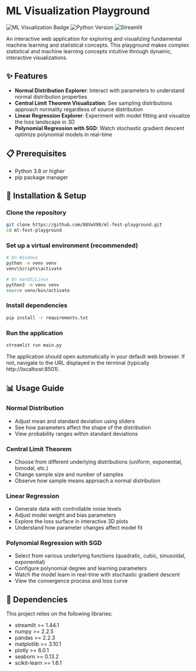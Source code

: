 # ML Visualization Playground

![ML Visualization Badge](https://img.shields.io/badge/ML-Visualization-blue)
![Python Version](https://img.shields.io/badge/python-3.8%2B-brightgreen)
![Streamlit](https://img.shields.io/badge/Streamlit-1.44.0%2B-FF4B4B)

An interactive web application for exploring and visualizing fundamental machine learning and statistical concepts. This playground makes complex statistical and machine learning concepts intuitive through dynamic, interactive visualizations.

## ✨ Features

- **Normal Distribution Explorer**: Interact with parameters to understand normal distribution properties
- **Central Limit Theorem Visualization**: See sampling distributions approach normality regardless of source distribution
- **Linear Regression Explorer**: Experiment with model fitting and visualize the loss landscape in 3D
- **Polynomial Regression with SGD**: Watch stochastic gradient descent optimize polynomial models in real-time

## 📋 Prerequisites

- Python 3.8 or higher
- pip package manager

## 🚀 Installation & Setup

### Clone the repository

```bash
git clone https://github.com/88VwV88/ml-fest-playground.git
cd ml-fest-playground
```

### Set up a virtual environment (recommended)

```bash
# On Windows
python -m venv venv
venv\Scripts\activate

# On macOS/Linux
python3 -m venv venv
source venv/bin/activate
```

### Install dependencies

```bash
pip install -r requirements.txt
```

### Run the application

```bash
streamlit run main.py
```

The application should open automatically in your default web browser. If not, navigate to the URL displayed in the terminal (typically http://localhost:8501).

## 📊 Usage Guide

### Normal Distribution

- Adjust mean and standard deviation using sliders
- See how parameters affect the shape of the distribution
- View probability ranges within standard deviations

### Central Limit Theorem

- Choose from different underlying distributions (uniform, exponential, bimodal, etc.)
- Change sample size and number of samples
- Observe how sample means approach a normal distribution

### Linear Regression

- Generate data with controllable noise levels
- Adjust model weight and bias parameters
- Explore the loss surface in interactive 3D plots
- Understand how parameter changes affect model fit

### Polynomial Regression with SGD

- Select from various underlying functions (quadratic, cubic, sinusoidal, exponential)
- Configure polynomial degree and learning parameters
- Watch the model learn in real-time with stochastic gradient descent
- View the convergence process and loss curve

## 🔧 Dependencies

This project relies on the following libraries:

- streamlit >= 1.44.1
- numpy >= 2.2.5
- pandas >= 2.2.3
- matplotlib >= 3.10.1
- plotly >= 6.0.1
- seaborn >= 0.13.2
- scikit-learn >= 1.6.1
